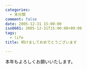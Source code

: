 ```yaml
---
categories:
  - 未分類
comment: false
date: 2005-12-31 15:00:00
iso8601: 2005-12-31T15:00:00+09:00
tags:
  - life
title: 明けましておめでとうございます

---
```


<div class="entry-body">
  <p>本年もよろしくお願いいたします。</p>
</div>
